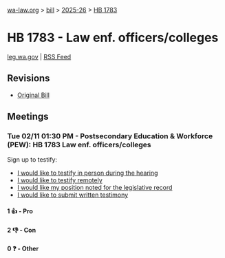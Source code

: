 [wa-law.org](/) > [bill](/bill/) > [2025-26](/bill/2025-26/) > [HB 1783](/bill/2025-26/hb/1783/)

# HB 1783 - Law enf. officers/colleges
[leg.wa.gov](https://app.leg.wa.gov/billsummary?BillNumber=1783&Year=2025&Initiative=false) | [RSS Feed](./rss.xml)

## Revisions
* [Original Bill](1/)

## Meetings
### Tue 02/11 01:30 PM - Postsecondary Education & Workforce (PEW): HB 1783 Law enf. officers/colleges
Sign up to testify:
* [I would like to testify in person during the hearing](https://app.leg.wa.gov/csi/Testifier/Add?chamber=House&mId=32775&aId=163332&caId=25646&tId=1)
* [I would like to testify remotely](https://app.leg.wa.gov/csi/Testifier/Add?chamber=House&mId=32775&aId=163332&caId=25646&tId=2)
* [I would like my position noted for the legislative record](https://app.leg.wa.gov/csi/Testifier/Add?chamber=House&mId=32775&aId=163332&caId=25646&tId=3)
* [I would like to submit written testimony](https://app.leg.wa.gov/csi/Testifier/Add?chamber=House&mId=32775&aId=163332&caId=25646&tId=4)

#### 1 👍 - Pro

#### 2 👎 - Con

#### 0 ❓ - Other
